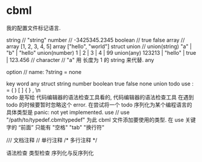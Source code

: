 # cbml
我的配置文件标记语言.


string  // "string"
number // -3425345.2345
boolean // true false
array<T> // array<numbber> [1, 2, 3, 4, 5] array<String> ["hello", "world"] 
struct 
union // union(string) "a" | "b" | "hello"   union(number) 1 | 2 | 3 | 4 | 99   union(any) 123213 | "hello" | true | 123.456
// character // "a" 用 长度为 1 的 string 来代替.
any 


option // name: ?string = none

key word 
any struct string number boolean true false none union todo use 
: = ( ) [ ] { } , \n  
todo 是写给 代码编辑器的语法检查工具看的, 代码编辑器的语法检查工具 在遇到 todo 的时候要暂时忽略这个 error.
在尝试将一个 todo 序列化为某个编程语言的具体类型是 panic: not yet implemented.
use <string> // use "/path/to/typedef.cbmltypedef"
为此 cbml 文件添加要使用的类型.
在 use 关键字的 “前面” 只能有 "空格" "tab" "换行符"


/// 文档注释
// 单行注释
/*
多行注释 
*/

 
语法检查 类型检查
序列化与反序列化
